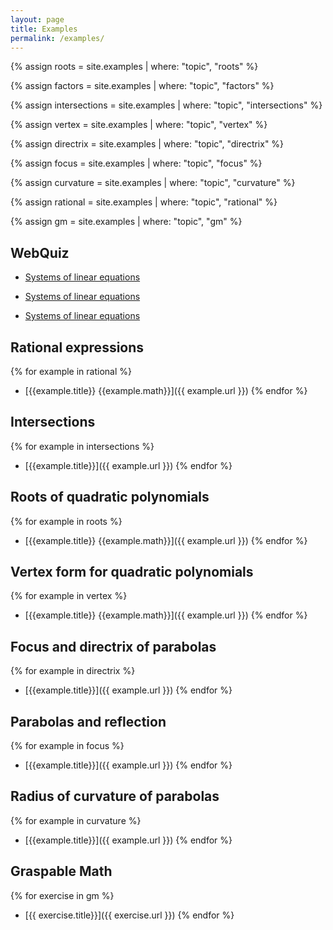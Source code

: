 ```yaml
---
layout: page
title: Examples
permalink: /examples/
---
```


{% assign roots = site.examples | where: "topic", "roots" %}

{% assign factors = site.examples | where: "topic", "factors" %}

{% assign intersections = site.examples | where: "topic", "intersections" %}

{% assign vertex = site.examples | where: "topic", "vertex" %}

{% assign directrix = site.examples | where: "topic", "directrix" %}

{% assign focus = site.examples | where: "topic", "focus" %}

{% assign curvature = site.examples | where: "topic", "curvature" %}

{% assign rational = site.examples | where: "topic", "rational" %}

{% assign gm = site.examples | where: "topic", "gm" %}

## WebQuiz

- [Systems of linear equations](https://jordanbell.info/WebQuiz/wq1.html)

- [Systems of linear equations](https://jordanbell.info/WebQuiz/wq2.html)

- [Systems of linear equations](https://jordanbell.info/WebQuiz/wq3.html)


## Rational expressions

{% for example in rational %}
- [{{example.title}} {{example.math}}]({{ example.url }})
{% endfor %}

## Intersections

{% for example in intersections %}
- [{{example.title}}]({{ example.url }})
{% endfor %}

## Roots of quadratic polynomials

{% for example in roots %}
- [{{example.title}} {{example.math}}]({{ example.url }})
{% endfor %}

## Vertex form for quadratic polynomials

{% for example in vertex %}
- [{{example.title}} {{example.math}}]({{ example.url }})
{% endfor %}

## Focus and directrix of parabolas

{% for example in directrix %}
- [{{example.title}}]({{ example.url }})
{% endfor %}

## Parabolas and reflection

{% for example in focus %}
- [{{example.title}}]({{ example.url }})
{% endfor %}

## Radius of curvature of parabolas

{% for example in curvature %}
- [{{example.title}}]({{ example.url }})
{% endfor %}

## Graspable Math

{% for exercise in gm %}
- [{{ exercise.title}}]({{ exercise.url }})
{% endfor %}